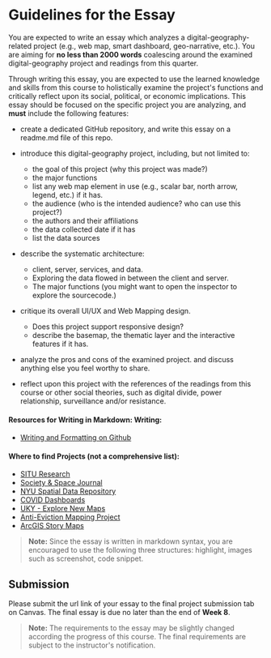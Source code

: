 # Guidelines for the Essay

You are expected to write an essay which analyzes a digital-geography-related project (e.g., web map, smart dashboard, geo-narrative, etc.). You are aiming for **no less than 2000 words** coalescing around the examined digital-geography project and readings from this quarter.

Through writing this essay, you are expected to use the learned knowledge and skills from this course to holistically examine the project's functions and critically reflect upon its social, political, or economic implications. This essay should be focused on the specific project you are analyzing, and **must** include the following features:

- create a dedicated GitHub repository, and write this essay on a readme.md file of this repo.

- introduce this digital-geography project, including, but not limited to:
  - the goal of this project (why this project was made?)
  - the major functions
   - list any web map element in use (e.g., scalar bar, north arrow, legend, etc.) if it has. 
  - the audience (who is the intended audience? who can use this project?)
  - the authors and their affiliations
  - the data collected date if it has
  - list the data sources
  
- describe the systematic architecture:
  - client, server, services, and data.
  - Exploring the data flowed in between the client and server.
  - The major functions (you might want to open the inspector to explore the sourcecode.)
  
- critique its overall UI/UX and Web Mapping design.
  - Does this project support responsive design?
  - describe the basemap, the thematic layer and the interactive features if it has.


- analyze the pros and cons of the examined project. and discuss anything else you feel worthy to share.

- reflect upon this project with the references of the readings from this course or other social theories, such as digital divide, power relationship, surveillance and/or resistance.

#### Resources for Writing in Markdown: Writing: 
- [Writing and Formatting on Github](https://docs.github.com/en/github/writing-on-github/basic-writing-and-formatting-syntax)

#### Where to find Projects (not a comprehensive list): 
- [SITU Research](https://situ.nyc/research)
- [Society & Space Journal](https://www.societyandspace.org/)
- [NYU Spatial Data Repository](https://geo.nyu.edu/)
- [COVID Dashboards](https://datasmart.ash.harvard.edu/news/article/covid-19-dashboards-examples-civic-analytics-network)
- [UKY - Explore New Maps](https://newmapsplus.as.uky.edu/explore-new-maps)
- [Anti-Eviction Mapping Project](https://antievictionmap.com/)
- [ArcGIS Story Maps](https://storymaps.arcgis.com/stories)

>  **Note:** Since the essay is written in markdown syntax, you are encouraged to use the following three structures: highlight, images such as screenshot, code snippet.

## Submission

Please submit the url link of your essay to the final project submission tab on Canvas. The final essay is due no later than the end of **Week 8**.

>  **Note:** The requirements to the essay may be slightly changed according the progress of this course. The final requirements are subject to the instructor's notification.
